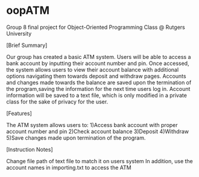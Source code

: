 # oopATM
Group 8 final project for Object-Oriented Programming Class @ Rutgers University 

[Brief Summary]

Our group has created a basic ATM system. Users will be able to access a bank account by inputting their account number and pin. Once accessed, the system allows users to view their account balance with additional options navigating them towards deposit and withdraw pages. Accounts and changes made towards the balance are saved upon the termination of the program,saving the information for the next time users log in. Account information will be saved to a text file, which is only modified in a private class for the sake of privacy for the user. 

[Features]

The ATM system allows users to:
  1)Access bank account with proper account number and pin
  2)Check account balance
  3)Deposit
  4)Withdraw
  5)Save changes made upon termination of the program. 

[Instruction Notes]

Change file path of text file to match it on users system 
In addition, use the account names in importing.txt to access the ATM
